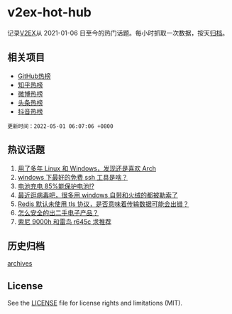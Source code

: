 # v2ex-hot-hub

 记录[V2EX](https://www.v2ex.com/)从 2021-01-06 日至今的热门话题。每小时抓取一次数据，按天[归档](archives)。
 
 ## 相关项目

- [GitHub热榜](https://github.com/snaildev/github-hot-hub)
- [知乎热榜](https://github.com/snaildev/zhihu-hot-hub)
- [微博热榜](https://github.com/snaildev/weibo-hot-hub)
- [头条热榜](https://github.com/snaildev/toutiao-hot-hub)
- [抖音热榜](https://github.com/snaildev/douyin-hot-hub)


 `更新时间：2022-05-01 06:07:06 +0800`

## 热议话题

1. [用了多年 Linux 和 Windows，发现还是喜欢 Arch](https://www.v2ex.com/t/850164)
1. [windows 下最好的免费 ssh 工具是啥？](https://www.v2ex.com/t/850220)
1. [电池充电 85%能保护电池!?](https://www.v2ex.com/t/850189)
1. [最近逛病毒吧，很多用 windows 自带和火绒的都被勒索了](https://www.v2ex.com/t/850215)
1. [Redis 默认未使用 tls 协议，是否意味着传输数据可能会出错？](https://www.v2ex.com/t/850179)
1. [怎么安全的出二手电子产品？](https://www.v2ex.com/t/850203)
1. [索尼 9000h 和雷鸟 r645c 求推荐](https://www.v2ex.com/t/850182)

## 历史归档

[archives](archives)

## License

See the [LICENSE](LICENSE) file for license rights and limitations (MIT).
